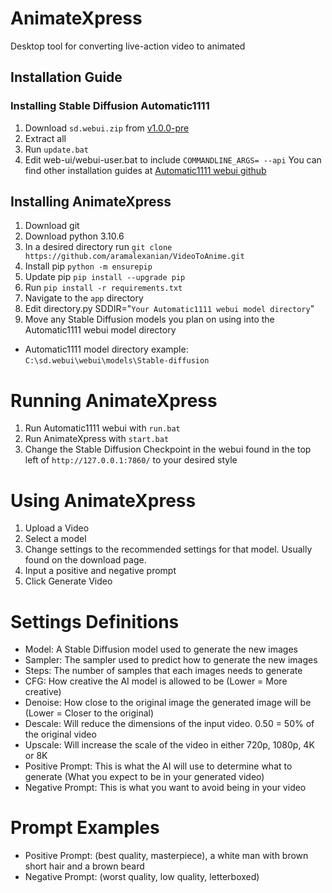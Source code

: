 # AnimateXpress
Desktop tool for converting live-action video to animated

## Installation Guide
### Installing Stable Diffusion Automatic1111
1. Download `sd.webui.zip` from [v1.0.0-pre](https://github.com/AUTOMATIC1111/stable-diffusion-webui/releases/tag/v1.0.0-pre)
2. Extract all
3. Run `update.bat`
4. Edit web-ui/webui-user.bat to include `COMMANDLINE_ARGS= --api`
You can find other installation guides at [Automatic1111 webui github](https://github.com/AUTOMATIC1111/stable-diffusion-webui)

## Installing AnimateXpress
1. Download git
2. Download python 3.10.6
3. In a desired directory run `git clone https://github.com/aramalexanian/VideoToAnime.git`
4. Install pip `python -m ensurepip`
5. Update pip `pip install --upgrade pip`
6. Run `pip install -r requirements.txt`
7. Navigate to the `app` directory
8. Edit directory.py SDDIR="`Your Automatic1111 webui model directory`"
9. Move any Stable Diffusion models you plan on using into the Automatic1111 webui model directory 
- Automatic1111 model directory example: `C:\sd.webui\webui\models\Stable-diffusion`

# Running AnimateXpress
1. Run Automatic1111 webui with `run.bat`
2. Run AnimateXpress with `start.bat`
3. Change the Stable Diffusion Checkpoint in the webui found in the top left of `http://127.0.0.1:7860/` to your desired style

# Using AnimateXpress
1. Upload a Video
2. Select a model
3. Change settings to the recommended settings for that model. Usually found on the download page.
4. Input a positive and negative prompt
5. Click Generate Video

# Settings Definitions
- Model: 			A Stable Diffusion model used to generate the new images
- Sampler: 		The sampler used to predict how to generate the new images
- Steps: 			The number of samples that each images needs to generate
- CFG: 			How creative the AI model is allowed to be (Lower = More creative)
- Denoise: 		How close to the original image the generated image will be (Lower = Closer to the original)
- Descale: 		Will reduce the dimensions of the input video. 0.50 = 50% of the original video
- Upscale:			Will increase the scale of the video in either 720p, 1080p, 4K or 8K
- Positive Prompt: This is what the AI will use to determine what to generate (What you expect to be in your generated video)
- Negative Prompt: This is what you want to avoid being in your video

# Prompt Examples
- Positive Prompt: (best quality, masterpiece), a white man with brown short hair and a brown beard
- Negative Prompt: (worst quality, low quality, letterboxed)